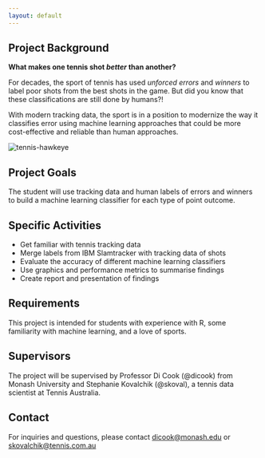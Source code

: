 ```yaml
---
layout: default
---
```


## Project Background

**What makes one tennis shot _better_ than another?**

For decades, the sport of tennis has used _unforced errors_ and _winners_ to label poor shots from the best shots in the game. But did you know that these classifications are still done by humans?! 

With modern tracking data, the sport is in a position to modernize the way it classifies error using machine learning approaches that could be more cost-effective and reliable than human approaches.

![tennis-hawkeye](http://www.feeltennis.net/wp-content/uploads/2012/08/tennis-ball-trajectory1.jpg)

## Project Goals

The student will use tracking data and human labels of errors and winners to build a machine learning classifier for each type of point outcome. 

## Specific Activities

- Get familiar with tennis tracking data
- Merge labels from IBM Slamtracker with tracking data of shots
- Evaluate the accuracy of different machine learning classifiers
- Use graphics and performance metrics to summarise findings
- Create report and presentation of findings

## Requirements

This project is intended for students with experience with R, some familiarity with machine learning, and a love of sports.

## Supervisors

The project will be supervised by Professor Di Cook (@dicook) from Monash University and Stephanie Kovalchik (@skoval), a tennis data scientist at Tennis Australia.

## Contact

For inquiries and questions, please contact dicook@monash.edu or skovalchik@tennis.com.au

